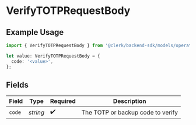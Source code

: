 # VerifyTOTPRequestBody

## Example Usage

```typescript
import { VerifyTOTPRequestBody } from '@clerk/backend-sdk/models/operations';

let value: VerifyTOTPRequestBody = {
  code: '<value>',
};
```

## Fields

| Field  | Type     | Required           | Description                       |
| ------ | -------- | ------------------ | --------------------------------- |
| `code` | _string_ | :heavy_check_mark: | The TOTP or backup code to verify |
